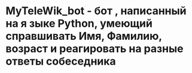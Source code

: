 # MyTeleWik_bot - бот , написанный на я зыке Python, умеющий справшивать Имя, Фамилию, возраст и реагировать на разные ответы собеседника
